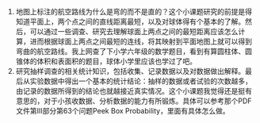 1. 地图上标注的航空路线为什么是弯的而不是直的？这个小课题研究的前提是得知道平面上，两个点之间的直线距离最短，以及对球体得有个基本的了解。然后，可以通过一些调查、研究去理解球面上两点之间的最短距离应该怎么计算，进而根据球面上两点之间最短的连线，将其映射到平面地图上就可以得到弯曲的航空路线。我上网查了下小学六年级的数学题目，看到有算圆柱体、圆锥体的体积和表面积的题目，球体小学里应该也学过了吧。
2. 研究抽样调查的相关统计知识，包括收集、记录数据以及对数据做出解释。最后从实验数据中得出一个基本的统计结论：抽样的数据或者试验的次数越多，由记录的数据所得到的结论也就越接近真实情况。这个小课题我觉得还是挺有意思的，对于小孩收数据、分析数据的能力有所锻炼。具体可以参考那个PDF文件第III部分第63个问题Peek Box Probability，里面有具体怎么做。